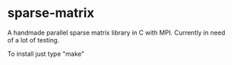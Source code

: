 sparse-matrix
=============

A handmade parallel sparse matrix library in C with MPI.  Currently in need of a lot of testing.

To install just type "make"
